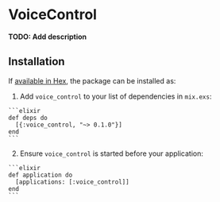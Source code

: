 # VoiceControl

**TODO: Add description**

## Installation

If [available in Hex](https://hex.pm/docs/publish), the package can be installed as:

  1. Add `voice_control` to your list of dependencies in `mix.exs`:

    ```elixir
    def deps do
      [{:voice_control, "~> 0.1.0"}]
    end
    ```

  2. Ensure `voice_control` is started before your application:

    ```elixir
    def application do
      [applications: [:voice_control]]
    end
    ```

